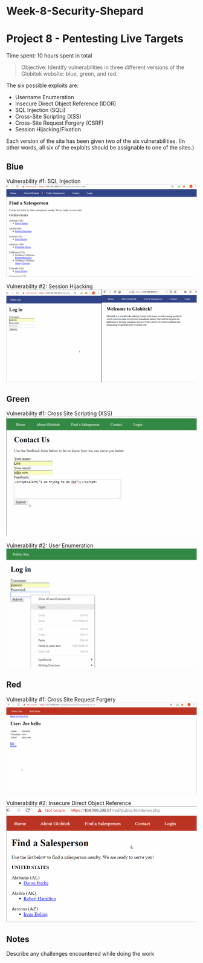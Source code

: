 # Week-8-Security-Shepard
# Project 8 - Pentesting Live Targets

Time spent: 10 hours spent in total

> Objective: Identify vulnerabilities in three different versions of the Globitek website: blue, green, and red.

The six possible exploits are:
* Username Enumeration
* Insecure Direct Object Reference (IDOR)
* SQL Injection (SQLi)
* Cross-Site Scripting (XSS)
* Cross-Site Request Forgery (CSRF)
* Session Hijacking/Fixation

Each version of the site has been given two of the six vulnerabilities. (In other words, all six of the exploits should be assignable to one of the sites.)

## Blue

Vulnerability #1: SQL Injection 
![](https://github.com/linaromeo12/Week-8-Security-Shepard/blob/master/Blue%20SQLi.gif)

Vulnerability #2: Session Hijacking 
![](https://github.com/linaromeo12/Week-8-Security-Shepard/blob/master/Blue%20Session%20Highjack.gif)

## Green

Vulnerability #1: Cross Site Scripting (XSS)
![](https://github.com/linaromeo12/Week-8-Security-Shepard/blob/master/Green%20XSS.gif)

Vulnerability #2: User Enumeration 
![](https://github.com/linaromeo12/Week-8-Security-Shepard/blob/master/Green%20User%20Enumeration.gif)


## Red

Vulnerability #1: Cross Site Request Forgery
![](https://github.com/linaromeo12/Week-8-Security-Shepard/blob/master/Red%20CSRF.gif)

Vulnerability #2: Insecure Direct Object Reference 
![](https://github.com/linaromeo12/Week-8-Security-Shepard/blob/master/Red%20IDOR.gif)


## Notes

Describe any challenges encountered while doing the work
